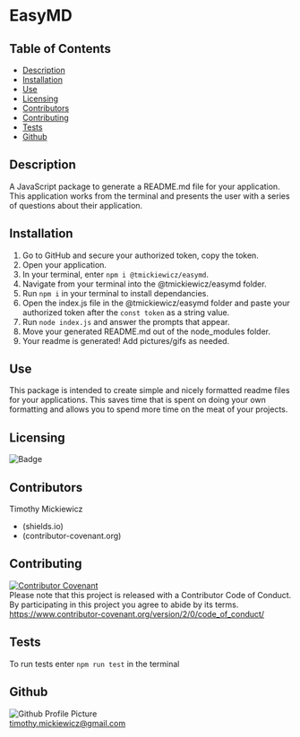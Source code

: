 # EasyMD
 
## Table of Contents
* [Description](#description)
* [Installation](#installation)
* [Use](#use)
* [Licensing](#licensing)
* [Contributors](#contributors)
* [Contributing](#contributing)
* [Tests](#tests)
* [Github](#github)
 
## Description
A JavaScript package to generate a README.md file for your application. This application works from the terminal and presents the user with a series of questions about their application.
 
## Installation
1. Go to GitHub and secure your authorized token, copy the token.
2. Open your application.
3. In your terminal, enter `npm i @tmickiewicz/easymd`.
4. Navigate from your terminal into the @tmickiewicz/easymd folder.
5. Run `npm i` in your terminal to install dependancies.
6. Open the index.js file in the @tmickiewicz/easymd folder and paste your authorized token after the `const token` as a string value.
7. Run `node index.js` and answer the prompts that appear.
8. Move your generated README.md out of the node_modules folder.
9. Your readme is generated! Add pictures/gifs as needed.

## Use
This package is intended to create simple and nicely formatted readme files for your applications. This saves time that is spent on doing your own formatting and allows you to spend more time on the meat of your projects.
 
## Licensing
![Badge](https://img.shields.io/static/v1?label=License&message=MIT&color=<COLOR>?style=plastic)
 
## Contributors
Timothy Mickiewicz
* (shields.io) 
* (contributor-covenant.org)
 
## Contributing
[![Contributor Covenant](https://img.shields.io/badge/Contributor%20Covenant-v2.0%20adopted-ff69b4.svg)](code_of_conduct.md)</br>
Please note that this project is released with a Contributor Code of Conduct. By participating in this project you agree to abide by its terms.</br>
https://www.contributor-covenant.org/version/2/0/code_of_conduct/
 
## Tests
To run tests enter `npm run test` in the terminal
 
## Github
![Github Profile Picture](https://avatars3.githubusercontent.com/u/58575568?v=4)</br>
timothy.mickiewicz@gmail.com